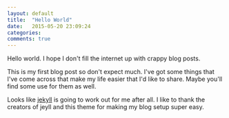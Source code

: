 ```yaml
---
layout: default
title:  "Hello World"
date:   2015-05-20 23:09:24
categories: 
comments: true
---
```

Hello world. I hope I don't fill the internet up with crappy blog posts.

This is my first blog post so don't expect much. I've got some things that I've come across that make my life easier that I'd like to share. Maybe you'll find some use for them as well.

Looks like [jekyll][jekyll] is going to work out for me after all. I like to thank the creators of jeyll and this theme for 
making my blog setup super easy. 

[jekyll]:      http://jekyllrb.com

